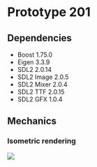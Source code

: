 # Prototype 201
## Dependencies
 * Boost 1.75.0
 * Eigen 3.3.9
 * SDL2 2.0.14
 * SDL2 Image 2.0.5
 * SDL2 Mixer 2.0.4
 * SDL2 TTF 2.0.15
 * SDL2 GFX 1.0.4

## Mechanics
### Isometric rendering
![](https://raw.githubusercontent.com/aegooby/prototype_201/master/docs/isometric-axis.png)
